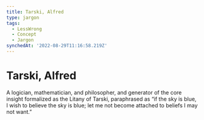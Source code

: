 ```yaml
---
title: Tarski, Alfred
type: jargon
tags:
  - LessWrong
  - Concept
  - Jargon
synchedAt: '2022-08-29T11:16:58.219Z'
---
```

# Tarski, Alfred



A logician, mathematician, and philosopher, and generator of the core insight formalized as the Litany of Tarski, paraphrased as “if the sky is blue, I wish to believe the sky is blue; let me not become attached to beliefs I may not want.”  
 